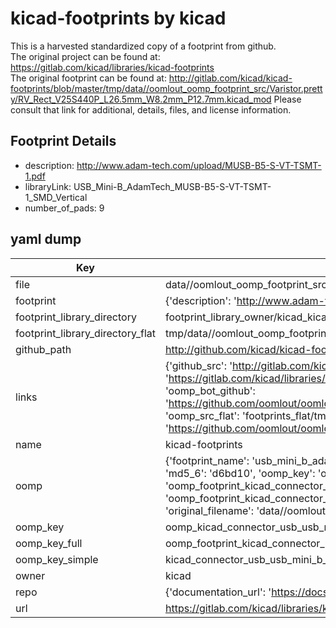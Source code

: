 # kicad-footprints by kicad  
This is a harvested standardized copy of a footprint from github.  
The original project can be found at:  
https://gitlab.com/kicad/libraries/kicad-footprints  
The original footprint can be found at:
http://gitlab.com/kicad/kicad-footprints/blob/master/tmp/data//oomlout_oomp_footprint_src/Varistor.pretty/RV_Rect_V25S440P_L26.5mm_W8.2mm_P12.7mm.kicad_mod
Please consult that link for additional, details, files, and license information.  
## Footprint Details
* description: http://www.adam-tech.com/upload/MUSB-B5-S-VT-TSMT-1.pdf  
* libraryLink: USB_Mini-B_AdamTech_MUSB-B5-S-VT-TSMT-1_SMD_Vertical  
* number_of_pads: 9  
## yaml dump  
| Key | Value |  
| --- | --- |  
| file | data//oomlout_oomp_footprint_src/kicad-footprints/Connector_USB.pretty/USB_Mini-B_AdamTech_MUSB-B5-S-VT-TSMT-1_SMD_Vertical.kicad_mod |  
| footprint | {'description': 'http://www.adam-tech.com/upload/MUSB-B5-S-VT-TSMT-1.pdf', 'libraryLink': 'USB_Mini-B_AdamTech_MUSB-B5-S-VT-TSMT-1_SMD_Vertical', 'number_of_pads': 9} |  
| footprint_library_directory | footprint_library_owner/kicad_kicad-footprints/ |  
| footprint_library_directory_flat | tmp/data//oomlout_oomp_footprint_src/footprints_flat/kicad_connector_usb_usb_mini_b_adamtech_musb_b5_s_vt_tsmt_1_smd_vertical/working |  
| github_path | http://github.com/kicad/kicad-footprints/blob/master/tmp/data//oomlout_oomp_footprint_src/Connector_USB.pretty/USB_Mini-B_AdamTech_MUSB-B5-S-VT-TSMT-1_SMD_Vertical.kicad_mod |  
| links | {'github_src': 'http://gitlab.com/kicad/kicad-footprints/blob/master/tmp/data//oomlout_oomp_footprint_src/Varistor.pretty/RV_Rect_V25S440P_L26.5mm_W8.2mm_P12.7mm.kicad_mod', 'github_src_repo': 'https://gitlab.com/kicad/libraries/kicad-footprints', 'oomp_bot': 'tmp/data//oomlout_oomp_footprint_src/footprints/kicad_connector_usb_usb_mini_b_adamtech_musb_b5_s_vt_tsmt_1_smd_vertical/working', 'oomp_bot_github': 'https://github.com/oomlout/oomlout_oomp_footprint_bot/tree/main/tmp/data//oomlout_oomp_footprint_src/footprints/kicad_connector_usb_usb_mini_b_adamtech_musb_b5_s_vt_tsmt_1_smd_vertical/working', 'oomp_src_flat': 'footprints_flat/tmp/data//oomlout_oomp_footprint_src/footprints_flat/kicad_connector_usb_usb_mini_b_adamtech_musb_b5_s_vt_tsmt_1_smd_vertical/working', 'oomp_src_flat_github': 'https://github.com/oomlout/oomlout_oomp_footprint_src/tree/main/tmp/data//oomlout_oomp_footprint_src/footprints_flat/kicad_connector_usb_usb_mini_b_adamtech_musb_b5_s_vt_tsmt_1_smd_vertical/working'} |  
| name | kicad-footprints |  
| oomp | {'footprint_name': 'usb_mini_b_adamtech_musb_b5_s_vt_tsmt_1_smd_vertical', 'library_name': 'connector_usb', 'md5': 'd6bd1036b9ef5afcf92b451cc41ac822', 'md5_10': 'd6bd1036b9', 'md5_5': 'd6bd1', 'md5_6': 'd6bd10', 'oomp_key': 'oomp_kicad_connector_usb_usb_mini_b_adamtech_musb_b5_s_vt_tsmt_1_smd_vertical', 'oomp_key_extra': 'oomp_footprint_kicad_connector_usb_usb_mini_b_adamtech_musb_b5_s_vt_tsmt_1_smd_vertical', 'oomp_key_full': 'oomp_footprint_kicad_connector_usb_usb_mini_b_adamtech_musb_b5_s_vt_tsmt_1_smd_vertical_d6bd10', 'oomp_key_simple': 'kicad_connector_usb_usb_mini_b_adamtech_musb_b5_s_vt_tsmt_1_smd_vertical', 'original_filename': 'data//oomlout_oomp_footprint_src/kicad-footprints/Connector_USB.pretty/USB_Mini-B_AdamTech_MUSB-B5-S-VT-TSMT-1_SMD_Vertical.kicad_mod', 'owner_name': 'kicad'} |  
| oomp_key | oomp_kicad_connector_usb_usb_mini_b_adamtech_musb_b5_s_vt_tsmt_1_smd_vertical |  
| oomp_key_full | oomp_footprint_kicad_connector_usb_usb_mini_b_adamtech_musb_b5_s_vt_tsmt_1_smd_vertical |  
| oomp_key_simple | kicad_connector_usb_usb_mini_b_adamtech_musb_b5_s_vt_tsmt_1_smd_vertical |  
| owner | kicad |  
| repo | {'documentation_url': 'https://docs.github.com/rest/repos/repos#get-a-repository', 'message': 'Not Found'} |  
| url | https://gitlab.com/kicad/libraries/kicad-footprints |  

